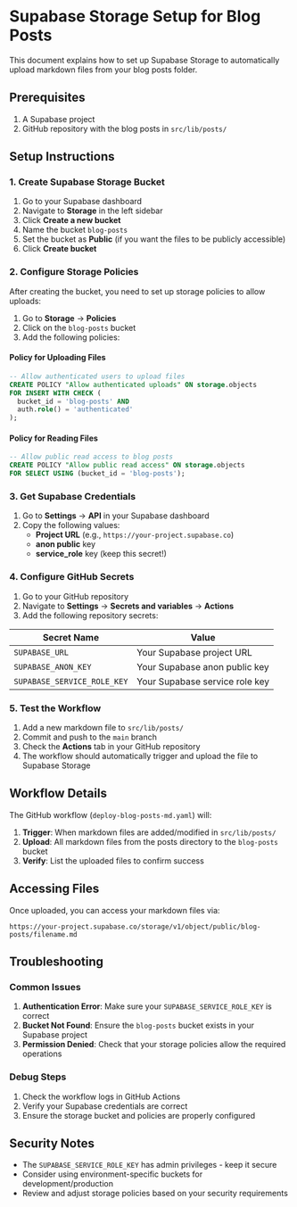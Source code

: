 # Supabase Storage Setup for Blog Posts

This document explains how to set up Supabase Storage to automatically upload markdown files from your blog posts folder.

## Prerequisites

1. A Supabase project
2. GitHub repository with the blog posts in `src/lib/posts/`

## Setup Instructions

### 1. Create Supabase Storage Bucket

1. Go to your Supabase dashboard
2. Navigate to **Storage** in the left sidebar
3. Click **Create a new bucket**
4. Name the bucket `blog-posts`
5. Set the bucket as **Public** (if you want the files to be publicly accessible)
6. Click **Create bucket**

### 2. Configure Storage Policies

After creating the bucket, you need to set up storage policies to allow uploads:

1. Go to **Storage** → **Policies**
2. Click on the `blog-posts` bucket
3. Add the following policies:

#### Policy for Uploading Files
```sql
-- Allow authenticated users to upload files
CREATE POLICY "Allow authenticated uploads" ON storage.objects
FOR INSERT WITH CHECK (
  bucket_id = 'blog-posts' AND 
  auth.role() = 'authenticated'
);
```

#### Policy for Reading Files
```sql
-- Allow public read access to blog posts
CREATE POLICY "Allow public read access" ON storage.objects
FOR SELECT USING (bucket_id = 'blog-posts');
```

### 3. Get Supabase Credentials

1. Go to **Settings** → **API** in your Supabase dashboard
2. Copy the following values:
   - **Project URL** (e.g., `https://your-project.supabase.co`)
   - **anon public** key
   - **service_role** key (keep this secret!)

### 4. Configure GitHub Secrets

1. Go to your GitHub repository
2. Navigate to **Settings** → **Secrets and variables** → **Actions**
3. Add the following repository secrets:

| Secret Name | Value |
|-------------|-------|
| `SUPABASE_URL` | Your Supabase project URL |
| `SUPABASE_ANON_KEY` | Your Supabase anon public key |
| `SUPABASE_SERVICE_ROLE_KEY` | Your Supabase service role key |

### 5. Test the Workflow

1. Add a new markdown file to `src/lib/posts/`
2. Commit and push to the `main` branch
3. Check the **Actions** tab in your GitHub repository
4. The workflow should automatically trigger and upload the file to Supabase Storage

## Workflow Details

The GitHub workflow (`deploy-blog-posts-md.yaml`) will:

1. **Trigger**: When markdown files are added/modified in `src/lib/posts/`
2. **Upload**: All markdown files from the posts directory to the `blog-posts` bucket
3. **Verify**: List the uploaded files to confirm success

## Accessing Files

Once uploaded, you can access your markdown files via:

```
https://your-project.supabase.co/storage/v1/object/public/blog-posts/filename.md
```

## Troubleshooting

### Common Issues

1. **Authentication Error**: Make sure your `SUPABASE_SERVICE_ROLE_KEY` is correct
2. **Bucket Not Found**: Ensure the `blog-posts` bucket exists in your Supabase project
3. **Permission Denied**: Check that your storage policies allow the required operations

### Debug Steps

1. Check the workflow logs in GitHub Actions
2. Verify your Supabase credentials are correct
3. Ensure the storage bucket and policies are properly configured

## Security Notes

- The `SUPABASE_SERVICE_ROLE_KEY` has admin privileges - keep it secure
- Consider using environment-specific buckets for development/production
- Review and adjust storage policies based on your security requirements 
